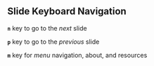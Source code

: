 ## Slide Keyboard Navigation

<!-- .slide: data-state="SlideKeyboardNavigation" -->

<div style="text-align: left;">
	<p><strong><code>n</code></strong> key to go to the <em>next</em> slide</p>
	<p><strong><code>p</code></strong> key to go to the <em>previous</em> slide</p>
	<p><strong><code>m</code></strong> key for <em>menu</em> navigation, about, and resources</p>
</div>
